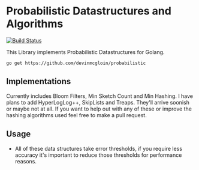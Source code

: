 # Probabilistic Datastructures and Algorithms
[![Build Status](https://travis-ci.org/devinmcgloin/probabilistic.svg?branch=master)](https://travis-ci.org/devinmcgloin/probabilistic)

This Library implements Probabilistic Datastructures for Golang.

```
go get https://github.com/devinmcgloin/probabilistic
```

## Implementations

Currently includes Bloom Filters, Min Sketch Count and Min Hashing. I have plans
to add HyperLogLog++, SkipLists and Treaps. They'll arrive soonish or maybe not
at all. If you want to help out with any of these or improve the hashing
algorithms used feel free to make a pull request.

## Usage

* All of these data structures take error thresholds, if you require less
    accuracy it's important to reduce those thresholds for performance reasons.
